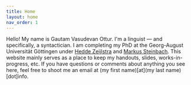 ```yaml
---
title: Home
layout: home
nav_order: 1
---
```


Hello! My name is Gautam Vasudevan Ottur. I'm a linguist — and specifically, a syntactician. I am completing my PhD at the Georg-August Universität Göttingen under [Hedde Zeijlstra](https://www.heddezeijlstra.org/) and [Markus Steinbach](http://www.markus-steinbach.de/). This website mainly serves as a place to keep my handouts, slides, works-in-progress, etc. If you have questions or comments about anything you see here, feel free to shoot me an email at (my first name)[at](my last name)[dot]info.
